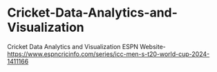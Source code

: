# Cricket-Data-Analytics-and-Visualization
Cricket Data Analytics and Visualization
ESPN Website- https://www.espncricinfo.com/series/icc-men-s-t20-world-cup-2024-1411166
